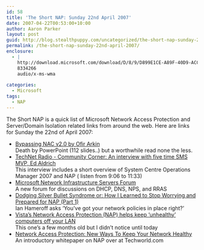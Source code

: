 ```yaml
---
id: 58
title: 'The Short NAP: Sunday 22nd April 2007'
date: 2007-04-22T00:53:00+10:00
author: Aaron Parker
layout: post
guid: http://blog.stealthpuppy.com/uncategorized/the-short-nap-sunday-22nd-april-2007
permalink: /the-short-nap-sunday-22nd-april-2007/
enclosure:
  - |
    http://download.microsoft.com/download/D/8/9/D899E1CE-A89F-40D9-ACCE-0B5C0BA8C328/TechNetRadio-070417-RSS.wma
    8334266
    audio/x-ms-wma
    
categories:
  - Microsoft
tags:
  - NAP
---
```

The Short NAP is a quick list of Microsoft Network Access Protection and Server/Domain Isolation related links from around the web. Here are links for Sunday the 22nd of April 2007:

  * [Bypassing NAC v2.0 by Ofir Arkin](http://www.sys-security.com/archive/conferences/shmoocon/ShmooCon_07_Bypassing_NAC.pdf)  
    Death by PowerPoint (112 slides..) but a worthwhile read none the less.
  * [TechNet Radio - Community Corner: An interview with five time SMS MVP, Ed Aldrich](http://download.microsoft.com/download/D/8/9/D899E1CE-A89F-40D9-ACCE-0B5C0BA8C328/TechNetRadio-070417-RSS.wma)  
    This interview includes a short overview of System Centre Operations Manager 2007 and NAP ( listen from 9:06 to 11:33)
  * [Microsoft Network Infrastructure Servers Forum](http://forums.microsoft.com/TechNet/ShowForum.aspx?ForumID=1510&SiteID=17)  
    A new forum for discussions on DHCP, DNS, NPS, and RRAS
  * [Dodging Silver Bullet Syndrome or: How I Learned to Stop Worrying and Prepared for NAP (Part 1)](http://blogs.technet.com/ianhamer/archive/2007/04/13/dodging-silver-bullet-syndrome-or-how-i-learned-to-stop-worrying-and-prepared-for-nap-part-1.aspx)  
    Ian Hameroff asks &#8216;You&#8217;ve got your network policies in place right?&#8217;
  * [Vista&#8217;s Network Access Protection (NAP) helps keep &#8216;unhealthy&#8217; computers off your LAN](http://articles.techrepublic.com.com/5100-10877_11-6153295.html)  
    This one&#8217;s a few months old but I didn&#8217;t notice until today
  * [Network Access Protection: New Ways To Keep Your Network Healthy](http://www.techworld.com/security/whitepapers/index.cfm?whitepaperid=3477)  
    An introductory whitepaper on NAP over at Techworld.com